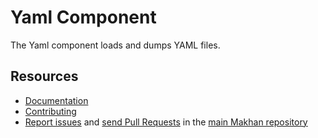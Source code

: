 Yaml Component
==============

The Yaml component loads and dumps YAML files.

Resources
---------

  * [Documentation](https://makhan.com/doc/current/components/yaml/index.html)
  * [Contributing](https://makhan.com/doc/current/contributing/index.html)
  * [Report issues](https://github.com/makhan/makhan/issues) and
    [send Pull Requests](https://github.com/makhan/makhan/pulls)
    in the [main Makhan repository](https://github.com/makhan/makhan)
